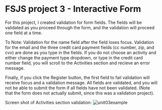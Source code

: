 # FSJS project 3 - Interactive Form

For this project, I created validation for form fields.  The fields will be validated as you proceed through the form, and the validation
will proceed one field at a time.  

To Note:
Validation for the name field after the field loses focus.
Validation for the email and the three credit card payment fields (cc number, zip, and cvv) are done as you type in the fields.
If you do not choose an activity and either change the payment type dropdown, or type in the credit card number field, you will scroll to the Activities section and recieve an error message.

Finally, if you click the Register button, the first field to fail validation will receive focus and a validation message.  All fields are validated, and you will not be able to submit the form if all fields have not been validated. (Note that the form does not actually submit, since this was a validation project).

Screen shot of Activities section validation:
![unit03example](https://user-images.githubusercontent.com/42808209/52921794-fd00cb80-32e8-11e9-9f46-9a73be0acd7c.jpg)
